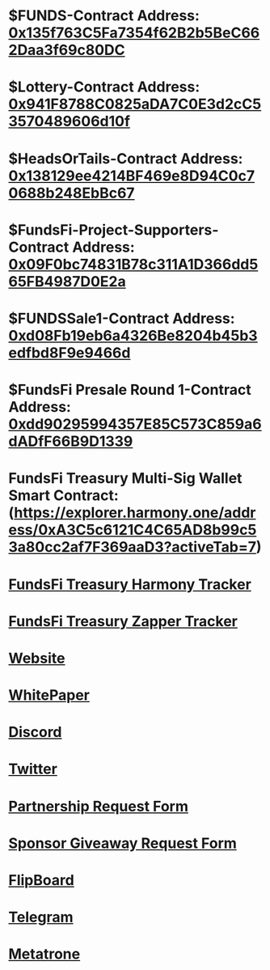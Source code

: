 # $FUNDS-Contract Address: [0x135f763C5Fa7354f62B2b5BeC662Daa3f69c80DC](https://explorer.harmony.one/address/0x135f763c5fa7354f62b2b5bec662daa3f69c80dc?activeTab=7)
# $Lottery-Contract Address: [0x941F8788C0825aDA7C0E3d2cC53570489606d10f](https://explorer.harmony.one/address/0x941F8788C0825aDA7C0E3d2cC53570489606d10f?activeTab=7)
# $HeadsOrTails-Contract Address: [0x138129ee4214BF469e8D94C0c70688b248EbBc67](https://explorer.harmony.one/address/0x138129ee4214BF469e8D94C0c70688b248EbBc67?activeTab=7)
# $FundsFi-Project-Supporters-Contract Address: [0x09F0bc74831B78c311A1D366dd565FB4987D0E2a](https://explorer.harmony.one/address/0x09F0bc74831B78c311A1D366dd565FB4987D0E2a?activeTab=7)
# $FUNDSSale1-Contract Address: [0xd08Fb19eb6a4326Be8204b45b3edfbd8F9e9466d](https://explorer.harmony.one/address/0xd08Fb19eb6a4326Be8204b45b3edfbd8F9e9466d?activeTab=7)
# $FundsFi Presale Round 1-Contract Address: [0xdd90295994357E85C573C859a6dADfF66B9D1339](https://explorer.harmony.one/address/0xdd90295994357E85C573C859a6dADfF66B9D1339?activeTab=7)
# FundsFi Treasury Multi-Sig Wallet Smart Contract:(https://explorer.harmony.one/address/0xA3C5c6121C4C65AD8b99c53a80cc2af7F369aaD3?activeTab=7) 
# [FundsFi Treasury Harmony Tracker](https://multisig.harmony.one/app/#/safes/0xA3C5c6121C4C65AD8b99c53a80cc2af7F369aaD3/balances)
# [FundsFi Treasury Zapper Tracker](https://zapper.fi/account/0xa3c5c6121c4c65ad8b99c53a80cc2af7f369aad3)
# [Website](https:www.fundsfi.one)
# [WhitePaper](https://one-usd.gitbook.io/fundsfi-whitepaper/)
# [Discord](https://discord.gg/9ZAzQGDQ7V)
# [Twitter](https://twitter.com/FundsFi)
# [Partnership Request Form](https://airtable.com/shrWzg51kDCplJSWf)
# [Sponsor Giveaway Request Form](https://airtable.com/shrcyTFS2NjoyDjDH)
# [FlipBoard](https://flipboard.com/@FundsFi)
# [Telegram](https://t.me/+ICMCiOUkYb8zMzZh)
# [Metatrone](https://metatr.one/#/collection/0x91d0419889ff75e237e95778138f100072004748 )

